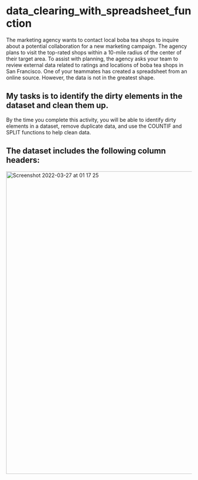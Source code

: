 # data_clearing_with_spreadsheet_function

The marketing agency wants to contact local boba tea shops to inquire about a potential collaboration for a new marketing campaign. The agency plans to visit the top-rated shops within a 10-mile radius of the center of their target area. To assist with planning, the agency asks your team to review external data related to ratings and locations of boba tea shops in San Francisco. One of your teammates has created a spreadsheet from an online source. However, the data is not in the greatest shape.

## My tasks is to identify the dirty elements in the dataset and clean them up. 

By the time you complete this activity, you will be able to identify dirty elements in a dataset, remove duplicate data, and use the COUNTIF and SPLIT functions to help clean data. 

## The dataset includes the following column headers:
<img width="818" alt="Screenshot 2022-03-27 at 01 17 25" src="https://user-images.githubusercontent.com/56441231/160261388-1bf1c0f7-eba9-401c-9b9f-89ce0dd43f64.png">

